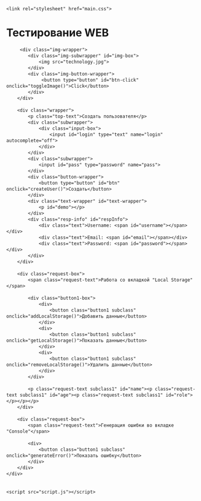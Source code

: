 <!DOCTYPE html>
<html lang="ru">
  <head>
    <meta charset="utf-8">
    <title>Привет, мир!</title>

    <link rel="stylesheet" href="main.css">
  </head>
  <body>
    <div class="main-wrapp">
      	<div class="top-block">
    	    <h1>Тестирование WEB</h1>
        </div>

         <div class="img-wrapper">
            <div class="img-subwrapper" id="img-box">
                <img src="technology.jpg">
            </div>
            <div class="img-button-wrapper">
                 <button type="button" id="btn-click" onclick="toggleImage()">Click</button>
            </div>
        </div>

        <div class="wrapper">
            <p class="top-text">Создать пользователя</p>
        	<div class="subwrapper">
                <div class="input-box">
            		<input id="login" type="text" name="login" autocomplete="off">
            	</div>
            </div>
        	<div class="subwrapper">
        		<input id="pass" type="password" name="pass">
        	</div>
        	<div class="button-wrapper">
        		<button type="button" id="btn" onclick="createUser()">Создать</button>
        	</div>
            <div class="text-wrapper" id="text-wrapper">
                <p id="demo"></p>
            </div>
            <div class="resp-info" id="respInfo">
                <div class="text">Username: <span id="username"></span></div>
                <div class="text">Email: <span id="email"></span></div>
                <div class="text">Password: <span id="password"></span></div>
            </div>
        </div>
       
    	<div class="request-box">
            <span class="request-text">Работа со вкладкой "Local Storage"</span>

    		<div class="button1-box">
                <div>
                    <button class="button1 subclass" onclick="addLocalStorage()">Добавить данные</button>
                </div>
                <div>
                    <button class="button1 subclass" onclick="getLocalStorage()">Показать данные</button>
                </div>
                <div>
                    <button class="button1 subclass" onclick="removeLocalStorage()">Удалить данные</button>
                </div>
            </div>
           
            <p class="request-text subclass1" id="name"><p class="request-text subclass1" id="age"><p class="request-text subclass1" id="role"></p></p></p>
    	</div>

        <div class="request-box">
            <span class="request-text">Генерация ошибки во вкладке "Console"</span>

    		<div>
                <button class="button1 subclass" onclick="generateError()">Показать ошибку</button>
            </div>
    	</div>
    </div>
	

    <script src="script.js"></script>
 </body>
</html>
